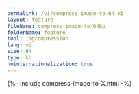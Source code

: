 ```yaml
---
permalink: /vi/compress-image-to-64-kb
layout: feature
fileName: compress-image-to-64kb
folderName: feature
tool: imgcompression
lang: vi
size: 64
type: kb
nointernationalization: true
---
```

{%- include compress-image-to-X.html -%}       
